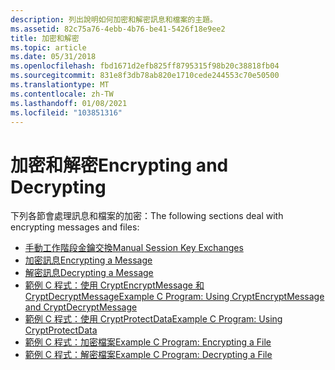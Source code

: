 ```yaml
---
description: 列出說明如何加密和解密訊息和檔案的主題。
ms.assetid: 82c75a76-4ebb-4b76-be41-5426f18e9ee2
title: 加密和解密
ms.topic: article
ms.date: 05/31/2018
ms.openlocfilehash: fbd1671d2efb825ff8795315f98b20c38818fb04
ms.sourcegitcommit: 831e8f3db78ab820e1710cede244553c70e50500
ms.translationtype: MT
ms.contentlocale: zh-TW
ms.lasthandoff: 01/08/2021
ms.locfileid: "103851316"
---
```

# <a name="encrypting-and-decrypting"></a><span data-ttu-id="3bfe6-103">加密和解密</span><span class="sxs-lookup"><span data-stu-id="3bfe6-103">Encrypting and Decrypting</span></span>

<span data-ttu-id="3bfe6-104">下列各節會處理訊息和檔案的加密：</span><span class="sxs-lookup"><span data-stu-id="3bfe6-104">The following sections deal with encrypting messages and files:</span></span>

-   [<span data-ttu-id="3bfe6-105">手動工作階段金鑰交換</span><span class="sxs-lookup"><span data-stu-id="3bfe6-105">Manual Session Key Exchanges</span></span>](manual-session-key-exchanges.md)
-   [<span data-ttu-id="3bfe6-106">加密訊息</span><span class="sxs-lookup"><span data-stu-id="3bfe6-106">Encrypting a Message</span></span>](../secauthn/encrypting-a-message.md)
-   [<span data-ttu-id="3bfe6-107">解密訊息</span><span class="sxs-lookup"><span data-stu-id="3bfe6-107">Decrypting a Message</span></span>](../secauthn/decrypting-a-message.md)
-   [<span data-ttu-id="3bfe6-108">範例 C 程式：使用 CryptEncryptMessage 和 CryptDecryptMessage</span><span class="sxs-lookup"><span data-stu-id="3bfe6-108">Example C Program: Using CryptEncryptMessage and CryptDecryptMessage</span></span>](example-c-program-using-cryptencryptmessage-and-cryptdecryptmessage.md)
-   [<span data-ttu-id="3bfe6-109">範例 C 程式：使用 CryptProtectData</span><span class="sxs-lookup"><span data-stu-id="3bfe6-109">Example C Program: Using CryptProtectData</span></span>](example-c-program-using-cryptprotectdata.md)
-   [<span data-ttu-id="3bfe6-110">範例 C 程式：加密檔案</span><span class="sxs-lookup"><span data-stu-id="3bfe6-110">Example C Program: Encrypting a File</span></span>](example-c-program-encrypting-a-file.md)
-   [<span data-ttu-id="3bfe6-111">範例 C 程式：解密檔案</span><span class="sxs-lookup"><span data-stu-id="3bfe6-111">Example C Program: Decrypting a File</span></span>](example-c-program-decrypting-a-file.md)

 

 
